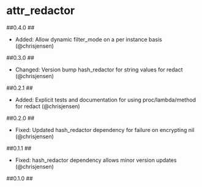# attr_redactor #

##0.4.0 ##
* Added: Allow dynamic filter_mode on a per instance basis (@chrisjensen)

##0.3.0 ##
* Changed: Version bump hash_redactor for string values for redact (@chrisjensen)

##0.2.1 ##
* Added: Explicit tests and documentation for using proc/lambda/method for redact (@chrisjensen)

##0.2.0 ##
* Fixed: Updated hash_redactor dependency for failure on encrypting nil (@chrisjensen)

##0.1.1 ##
* Fixed: hash_redactor dependency allows minor version updates (@chrisjensen)

##0.1.0 ##
